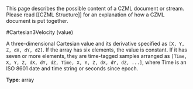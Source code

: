 This page describes the possible content of a CZML document or stream.  Please read [[CZML Structure]] for an explanation of how a CZML document is put together.

#Cartesian3Velocity (value)

A three-dimensional Cartesian value and its derivative specified as `[X, Y, Z, dX, dY, dZ]`.  If the array has six elements, the value is constant.  If it has seven or more elements, they are time-tagged samples arranged as `[Time, X, Y, Z, dX, dY, dZ, Time, X, Y, Z, dX, dY, dZ, ...]`, where Time is an ISO 8601 date and time string or seconds since epoch.

**Type**: array

